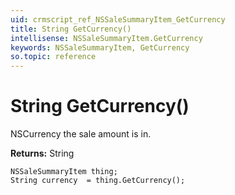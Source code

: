 ```yaml
---
uid: crmscript_ref_NSSaleSummaryItem_GetCurrency
title: String GetCurrency()
intellisense: NSSaleSummaryItem.GetCurrency
keywords: NSSaleSummaryItem, GetCurrency
so.topic: reference
---
```


# String GetCurrency()

NSCurrency the sale amount is in.

**Returns:** String

```crmscript
NSSaleSummaryItem thing;
String currency  = thing.GetCurrency();
```


